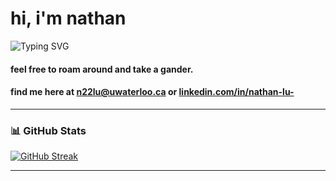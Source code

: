# hi, i'm nathan

<img src="https://readme-typing-svg.demolab.com?font=Fira+Code&pause=1000&color=58A6FF&center=false&vCenter=true&width=435&lines=engineering+@+UWaterloo.;data+science+%7C+ml+%7C+software+dev.;currently+building+cool+things." alt="Typing SVG" />

#### feel free to roam around and take a gander.

#### find me here at n22lu@uwaterloo.ca or [linkedin.com/in/nathan-lu-](https://www.linkedin.com/in/nathan-lu-/)

---

### 📊 GitHub Stats
[![GitHub Streak](https://streak-stats.demolab.com/?user=NathanL15&theme=dark&hide_border=true)](https://git.io/streak-stats)


---
